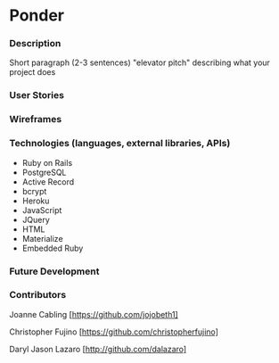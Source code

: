 # Ponder
<Link to Heroku hosted project>

### Description
Short paragraph (2-3 sentences) "elevator pitch" describing what your project does

### User Stories

### Wireframes

### Technologies (languages, external libraries, APIs)
- Ruby on Rails
- PostgreSQL
- Active Record
- bcrypt 
- Heroku
- JavaScript
- JQuery
- HTML
- Materialize
- Embedded Ruby

### Future Development

### Contributors
Joanne Cabling [https://github.com/jojobeth1]

Christopher Fujino [https://github.com/christopherfujino]

Daryl Jason Lazaro [http://github.com/dalazaro]
